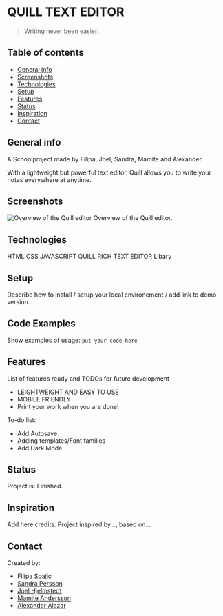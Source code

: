 # QUILL TEXT EDITOR
> Writing never been easier.

## Table of contents
* [General info](#general-info)  
* [Screenshots](#screenshots)
* [Technologies](#technologies)
* [Setup](#setup)
* [Features](#features)
* [Status](#status)
* [Inspiration](#inspiration)
* [Contact](#contact)

## General info
A Schoolproject made by Filipa, Joel, Sandra, Mamite and Alexander.


With a lightweight but powerful text editor, Quill allows you to write your notes everywhere at anytime.


## Screenshots
![Overview of the Quill editor](https://i.ibb.co/17t5dVv/Sk-rmbild-2020-12-18-125458.jpg)
Overview of the Quill editor.

## Technologies
HTML
CSS
JAVASCRIPT
QUILL RICH TEXT EDITOR Libary

## Setup
Describe how to install / setup your local environement / add link to demo version.

## Code Examples
Show examples of usage:
`put-your-code-here`

## Features
List of features ready and TODOs for future development
* LEIGHTWEIGHT AND EASY TO USE
* MOBILE FRIENDLY
* Print your work when you are done!

To-do list:
* Add Autosave
* Adding templates/Font families
* Add Dark Mode

## Status
Project is: Finished.

## Inspiration
Add here credits. Project inspired by..., based on...

## Contact
Created by:
 - [Filipa Spajic](https://github.com/cr4y0n)
 - [Sandra Persson](https://github.com/sandrapersson149)
 - [Joel Hjelmstedt](https://github.com/joelbeats)
 - [Mamite Andersson](https://github.com/mamite100)
 - [Alexander Alazar](https://github.com/a-star128)


